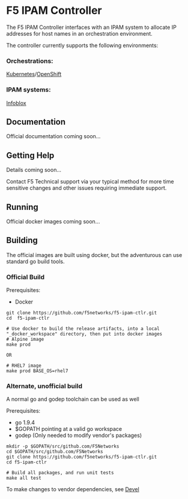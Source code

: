 F5 IPAM Controller
==================

The F5 IPAM Controller interfaces with an IPAM system to allocate IP addresses for host names in an orchestration environment.

The controller currently supports the following environments:

### Orchestrations:
[Kubernetes](https://kubernetes.io/)/[OpenShift](https://www.openshift.com/)

### IPAM systems:
[Infoblox](https://www.infoblox.com/)


Documentation
-------------

Official documentation coming soon...

Getting Help
------------

Details coming soon...

Contact F5 Technical support via your typical method for more time sensitive changes and other issues requiring immediate support.

Running
-------

Official docker images coming soon...

Building
--------

The official images are built using docker, but the adventurous can use standard go build tools.

### Official Build

Prerequisites:
- Docker

```shell
git clone https://github.com/f5networks/f5-ipam-ctlr.git
cd  f5-ipam-ctlr

# Use docker to build the release artifacts, into a local "_docker_workspace" directory, then put into docker images
# Alpine image
make prod

OR

# RHEL7 image
make prod BASE_OS=rhel7
```


### Alternate, unofficial build

A normal go and godep toolchain can be used as well

Prerequisites:
- go 1.9.4
- $GOPATH pointing at a valid go workspace
- godep (Only needed to modify vendor's packages)

```shell
mkdir -p $GOPATH/src/github.com/F5Networks
cd $GOPATH/src/github.com/F5Networks
git clone https://github.com/f5networks/f5-ipam-ctlr.git
cd f5-ipam-ctlr

# Build all packages, and run unit tests
make all test
```

To make changes to vendor dependencies, see [Devel](DEVEL.md)

